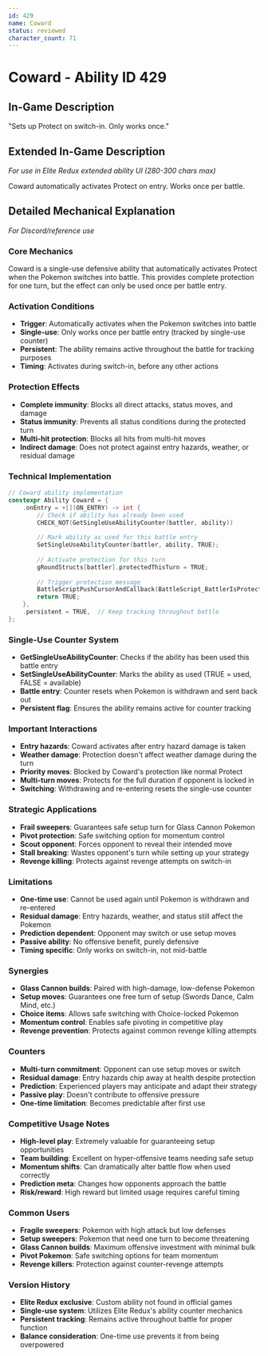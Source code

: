 ```yaml
---
id: 429
name: Coward
status: reviewed
character_count: 71
---
```


# Coward - Ability ID 429

## In-Game Description
"Sets up Protect on switch-in. Only works once."

## Extended In-Game Description
*For use in Elite Redux extended ability UI (280-300 chars max)*

Coward automatically activates Protect on entry. Works once per battle.

## Detailed Mechanical Explanation
*For Discord/reference use*

### Core Mechanics
Coward is a single-use defensive ability that automatically activates Protect when the Pokemon switches into battle. This provides complete protection for one turn, but the effect can only be used once per battle entry.

### Activation Conditions
- **Trigger**: Automatically activates when the Pokemon switches into battle
- **Single-use**: Only works once per battle entry (tracked by single-use counter)
- **Persistent**: The ability remains active throughout the battle for tracking purposes
- **Timing**: Activates during switch-in, before any other actions

### Protection Effects
- **Complete immunity**: Blocks all direct attacks, status moves, and damage
- **Status immunity**: Prevents all status conditions during the protected turn
- **Multi-hit protection**: Blocks all hits from multi-hit moves
- **Indirect damage**: Does not protect against entry hazards, weather, or residual damage

### Technical Implementation
```c
// Coward ability implementation
constexpr Ability Coward = {
    .onEntry = +[](ON_ENTRY) -> int {
        // Check if ability has already been used
        CHECK_NOT(GetSingleUseAbilityCounter(battler, ability))
        
        // Mark ability as used for this battle entry
        SetSingleUseAbilityCounter(battler, ability, TRUE);
        
        // Activate protection for this turn
        gRoundStructs[battler].protectedThisTurn = TRUE;
        
        // Trigger protection message
        BattleScriptPushCursorAndCallback(BattleScript_BattlerIsProtectedForThisTurn);
        return TRUE;
    },
    .persistent = TRUE,  // Keep tracking throughout battle
};
```

### Single-Use Counter System
- **GetSingleUseAbilityCounter**: Checks if the ability has been used this battle entry
- **SetSingleUseAbilityCounter**: Marks the ability as used (TRUE = used, FALSE = available)
- **Battle entry**: Counter resets when Pokemon is withdrawn and sent back out
- **Persistent flag**: Ensures the ability remains active for counter tracking

### Important Interactions
- **Entry hazards**: Coward activates after entry hazard damage is taken
- **Weather damage**: Protection doesn't affect weather damage during the turn
- **Priority moves**: Blocked by Coward's protection like normal Protect
- **Multi-turn moves**: Protects for the full duration if opponent is locked in
- **Switching**: Withdrawing and re-entering resets the single-use counter

### Strategic Applications
- **Frail sweepers**: Guarantees safe setup turn for Glass Cannon Pokemon
- **Pivot protection**: Safe switching option for momentum control
- **Scout opponent**: Forces opponent to reveal their intended move
- **Stall breaking**: Wastes opponent's turn while setting up your strategy
- **Revenge killing**: Protects against revenge attempts on switch-in

### Limitations
- **One-time use**: Cannot be used again until Pokemon is withdrawn and re-entered
- **Residual damage**: Entry hazards, weather, and status still affect the Pokemon
- **Prediction dependent**: Opponent may switch or use setup moves
- **Passive ability**: No offensive benefit, purely defensive
- **Timing specific**: Only works on switch-in, not mid-battle

### Synergies
- **Glass Cannon builds**: Paired with high-damage, low-defense Pokemon
- **Setup moves**: Guarantees one free turn of setup (Swords Dance, Calm Mind, etc.)
- **Choice items**: Allows safe switching with Choice-locked Pokemon
- **Momentum control**: Enables safe pivoting in competitive play
- **Revenge prevention**: Protects against common revenge killing attempts

### Counters
- **Multi-turn commitment**: Opponent can use setup moves or switch
- **Residual damage**: Entry hazards chip away at health despite protection
- **Prediction**: Experienced players may anticipate and adapt their strategy
- **Passive play**: Doesn't contribute to offensive pressure
- **One-time limitation**: Becomes predictable after first use

### Competitive Usage Notes
- **High-level play**: Extremely valuable for guaranteeing setup opportunities
- **Team building**: Excellent on hyper-offensive teams needing safe setup
- **Momentum shifts**: Can dramatically alter battle flow when used correctly
- **Prediction meta**: Changes how opponents approach the battle
- **Risk/reward**: High reward but limited usage requires careful timing

### Common Users
- **Fragile sweepers**: Pokemon with high attack but low defenses
- **Setup sweepers**: Pokemon that need one turn to become threatening
- **Glass Cannon builds**: Maximum offensive investment with minimal bulk
- **Pivot Pokemon**: Safe switching options for team momentum
- **Revenge killers**: Protection against counter-revenge attempts

### Version History
- **Elite Redux exclusive**: Custom ability not found in official games
- **Single-use system**: Utilizes Elite Redux's ability counter mechanics
- **Persistent tracking**: Remains active throughout battle for proper function
- **Balance consideration**: One-time use prevents it from being overpowered